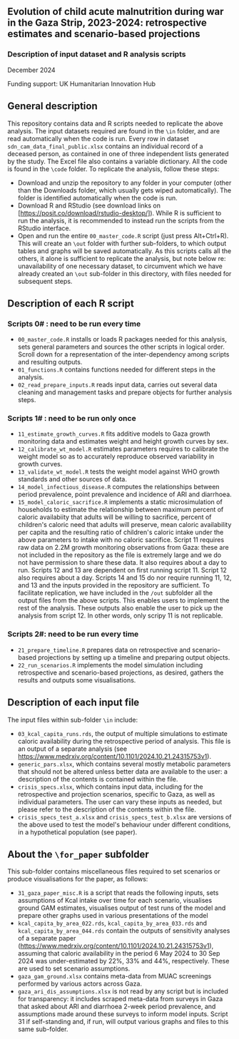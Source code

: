 ## Evolution of child acute malnutrition during war in the Gaza Strip, 2023-2024: retrospective estimates and scenario-based projections
### Description of input dataset and R analysis scripts
December 2024

Funding support: UK Humanitarian Innovation Hub

## General description
This repository contains data and R scripts needed to replicate the above analysis. The input datasets required are found in the `\in` folder, and are read automatically when the code is run. Every row in dataset `sdn_cam_data_final_public.xlsx` contains an individual record of a deceased person, as contained in one of three independent lists generated by the study. The Excel file also contains a variable dictionary.
All the code is found in the `\code` folder. To replicate the analysis, follow these steps:
* Download and unzip the repository to any folder in your computer (other than the Downloads folder, which usually gets wiped automatically). The folder is identified automatically when the code is run.
* Download R and RStudio (see download links on [https://posit.co/download/rstudio-desktop/]). While R is sufficient to run the analysis, it is recommended to instead run the scripts from the RStudio interface.
* Open and run the entire `00_master_code.R` script (just press Alt+Ctrl+R). This will create an `\out` folder with further sub-folders, to which output tables and graphs will be saved automatically. As this scripts calls all the others, it alone is sufficient to replicate the analysis, but note below re: unavailability of one necessary dataset, to circumvent which we have already created an `\out` sub-folder in this directory, with files needed for subsequent steps.

## Description of each R script
### Scripts 0# : need to be run every time
* `00_master_code.R` installs or loads R packages needed for this analysis, sets general parameters and sources the other scripts in logical order. Scroll down for a representation of the inter-dependency among scripts and resulting outputs.
* `01_functions.R` contains functions needed for different steps in the analysis.
* `02_read_prepare_inputs.R` reads input data, carries out several data cleaning and management tasks and prepare objects for further analysis steps.

### Scripts 1# : need to be run only once
* `11_estimate_growth_curves.R` fits additive models to Gaza growth monitoring data and estimates weight and height growth curves by sex.
* `12_calibrate_wt_model.R` estimates parameters requires to calibrate the weight model so as to accurately reproduce observed variability in growth curves.
* `13_validate_wt_model.R` tests the weight model against WHO growth standards and other sources of data.
* `14_model_infectious_disease.R` computes the relationships between period prevalence, point prevalence and incidence of ARI and diarrhoea.
* `15_model_caloric_sacrifice.R` implements a static microsimulation of households to estimate the relationship between maximum percent of caloric availabiity that adults will be willing to sacrifice, percent of children's caloric need that adults will preserve, mean caloric availability per capita and the resulting ratio of children's caloric intake under the above parameters to intake with no caloric sacrifice.
Script 11 requires raw data on 2.2M growth monitoring observations from Gaza: these are not included in the repository as the file is extremely large and we do not have permission to share these data. It also requires about a day to run. Scripts 12 and 13 are dependent on first running script 11. Script 12 also requires about a day. Scripts 14 and 15 do nor require running 11, 12, and 13 and the inputs provided in the repository are sufficient.
To facilitate replication, we have included in the `/out` subfolder all the output files from the above scripts. This enables users to implement the rest of the analysis. These outputs also enable the user to pick up the analysis from script 12. In other words, only scripy 11 is not replicable.

### Scripts 2#: need to be run every time
* `21_prepare_timeline.R` prepares data on retrospective and scenario-based projections by setting up a timeline and preparing output objects.
* `22_run_scenarios.R` implements the model simulation including retrospective and scenario-based projections, as desired, gathers the results and outputs some visualisations.

## Description of each input file
The input files within sub-folder `\in` include:
* `03_kcal_capita_runs.rds`, the output of multiple simulations to estimate caloric availability during the retrospective period of analysis. This file is an output of a separate analysis (see https://www.medrxiv.org/content/10.1101/2024.10.21.24315753v1).
* `generic_pars.xlsx`, which contains several mostly metabolic parameters that should not be altered unless better data are available to the user: a description of the contents is contained within the file.
* `crisis_specs.xlsx`, which contains input data, including for the retrospective and projection scenarios, specific to Gaza, as well as individual parameters. The user can vary these inputs as needed, but please refer to the description of the contents within the file.
* `crisis_specs_test_a.xlsx` and `crisis_specs_test_b.xlsx` are versions of the above used to test the model's behaviour under different conditions, in a hypothetical population (see paper).

## About the `\for_paper` subfolder
This sub-folder contains miscellaneous files required to set scenarios or produce visualisations for the paper, as follows:
* `31_gaza_paper_misc.R` is a script that reads the following inputs, sets assumptions of Kcal intake over time for each scenario, visualises ground GAM estimates, visualises output of test runs of the model and prepare other graphs used in various presentations of the model
* `kcal_capita_by_area_022.rds`, `kcal_capita_by_area_033.rds` and `kcal_capita_by_area_044.rds` contain the outputs of sensitivity analyses of a separate paper (https://www.medrxiv.org/content/10.1101/2024.10.21.24315753v1), assuming that caloric availability in the period 6 May 2024 to 30 Sep 2024 was under-estimated by 22%, 33% and 44%, respectively. These are used to set scenario assumptions.
* `gaza_gam_ground.xlsx` contains meta-data from MUAC screenings performed by various actors across Gaza.
* `gaza_ari_dis_assumptions.xlsx` is not read by any script but is included for transparency: it includes scraped meta-data from surveys in Gaza that asked about ARI and diarrhoea 2-week period prevalence, and assumptions made around these surveys to inform model inputs.
Script 31 if self-standing and, if run, will output various graphs and files to this same sub-folder.
